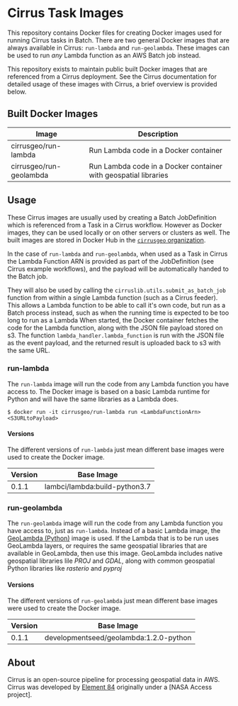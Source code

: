# Cirrus Task Images

This repository contains Docker files for creating Docker images used for running Cirrus tasks in Batch. There are two general Docker images that are always available in Cirrus: `run-lambda` and `run-geolambda`. These images can be used to run *any* Lambda function as an AWS Batch job instead.

This repository exists to maintain public built Docker images that are referenced from a Cirrus deployment. See the Cirrus documentation for detailed usage of these images with Cirrus, a brief overview is provided below.

## Built Docker Images

| Image                   | Description |
| ----------------------- | ----------- |
| cirrusgeo/run-lambda    | Run Lambda code in a Docker container |
| cirrusgeo/run-geolambda | Run Lambda code in a Docker container with geospatial libraries |

## Usage

These Cirrus images are usually used by creating a Batch JobDefinition which is referenced from a Task in a Cirrus workflow. However as Docker images, they can be used locally or on other servers or clusters as well.
The built images are stored in Docker Hub in the [`cirrusgeo` organization](https://hub.docker.com/orgs/cirrusgeo/repositories).

In the case of `run-lambda` and `run-geolambda`, when used as a Task in Cirrus the Lambda Function ARN is provided as part of the JobDefinition (see Cirrus example workflows), and the payload will be automatically handed to the Batch job. 

They will also be used by calling the `cirruslib.utils.submit_as_batch_job` function from within a single Lambda function (such as a Cirrus feeder). This allows a Lambda function to be able to call it's own code, but run as a Batch process instead, such as when the running time is expected to be too long to run as a Lambda When started, the Docker container fetches the code for the Lambda function, along with the JSON file payload stored on s3. The function `lambda_handler.lambda_function` is run with the JSON file as the event payload, and the returned result is uploaded back to s3 with the same URL.

### run-lambda

The `run-lambda` image will run the code from any Lambda function you have access to. The Docker image is based on a basic Lambda runtime for Python and will have the same libraries as a Lambda does.

```
$ docker run -it cirrusgeo/run-lambda run <LambdaFunctionArn> <S3URLtoPayload>
```

#### Versions

The different versions of `run-lambda` just mean different base images were used to create the Docker image.

| Version     | Base Image  |
| ----------- | ----------- |
| 0.1.1       | lambci/lambda:build-python3.7 |

### run-geolambda

The `run-geolambda` image will run the code from any Lambda function you have access to, just as `run-lambda`. Instead of a basic Lambda image, the [GeoLambda (Python)](https://github.com/developmentseed/geolambda) image is used. If the Lambda that is to be run uses GeoLambda layers, or requires the same geospatial libraries that are available in GeoLambda, then use this image. GeoLambda includes native geospatial libraries lile *PROJ* and *GDAL*, along with common geospatial Python libraries like *rasterio* and *pyproj*

#### Versions

The different versions of `run-geolambda` just mean different base images were used to create the Docker image.

| Version     | Base Image  |
| ----------- | ----------- |
| 0.1.1       | developmentseed/geolambda:1.2.0-python |

## About

Cirrus is an open-source pipeline for processing geospatial data in AWS. Cirrus was developed by [Element 84](https://element84.com/) originally under a [NASA Access project].